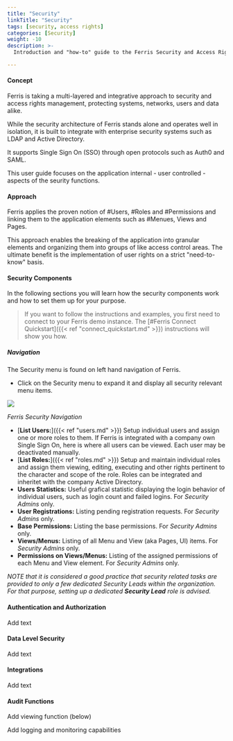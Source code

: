```yaml
---
title: "Security"
linkTitle: "Security"
tags: [security, access rights] 
categories: [Security]
weight: -10
description: >-
  Introduction and "how-to" guide to the Ferris Security and Access Rights Management.

---
```


#### Concept

Ferris is taking a multi-layered and integrative approach to security and access rights management, protecting systems, networks, users and data alike.

While the security architecture of Ferris stands alone and operates well in isolation, it is built to integrate with enterprise security systems such as LDAP and Active Directory. 

It supports Single Sign On (SSO) through open protocols such as Auth0 and SAML.

This user guide focuses on the application internal - user controlled - aspects of the seurity functions.



#### Approach

Ferris applies the proven notion of #Users, #Roles and #Permissions and linking them to the application elements such as #Menues, Views and Pages.

This approach enables the breaking of the application into granular elements and organizing them into groups of like access control areas. The ultimate benefit is the implementation of user rights on a strict "need-to-know" basis.



#### Security Components

In the following sections you will learn how the security components work and how to set them up for your purpose.

> If you want to follow the instructions and examples, you first need to connect to your Ferris demo instance. The  [#Ferris Connect Quickstart]({{< ref "connect_quickstart.md" >}}) instructions will show you how.

##### Navigation

The Security menu is found on left hand navigation of Ferris. 

- Click on the Security menu to expand it and display all security relevant menu items.

![](/images/security_navigation.png)

*Ferris Security Navigation*

- [**List Users:**]({{< ref "users.md" >}}) Setup individual users and assign one or more roles to them. If Ferris is integrated with a company own Single Sign On, here is where all users can be viewed. Each user may be deactivated manually.
- [**List Roles:**]({{< ref "roles.md" >}}) Setup and maintain individual roles and assign them viewing, editing, executing and other rights pertinent to the character and scope of the role. Roles can be integrated and inheritet with the company Active Directory.
- **Users Statistics:** Useful grafical statistic displaying the login behavior of individual users, such as login count and failed logins. For *Security Admins* only.
- **User Registrations:** Listing pending registration requests. For *Security Admins* only.
- **Base Permissions:** Listing the base permissions. For *Security Admins* only.
- **Views/Menus:** Listing of all Menu and View (aka Pages, UI) items. For *Security Admins* only.
- **Permissions on Views/Menus:** Listing of the assigned permissions of each Menu and View element. For *Security Admins* only.

*NOTE that it is considered a good practice that security related tasks are provided to only a few dedicated Security Leads within the organization. For that purpose, setting up a dedicated **Security Lead** role is advised.*



#### Authentication and Authorization

Add text 



#### Data Level Security

Add text



#### Integrations

Add text



#### Audit Functions

Add viewing function (below)

Add logging and monitoring capabilities

